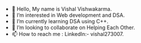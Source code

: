 - 👋 Hello, My name is Vishal Vishwakarma.
- 👀 I’m interested in Web development and DSA.
- 🌱 I’m currently learning DSA using C++.
- 💞️ I’m looking to collaborate on Helping Each Other.
- 📫 How to reach me : LinkedIn:- vishal273007.

<!---
vishal273007/vishal273007 is a ✨ special ✨ repository because its `README.md` (this file) appears on your GitHub profile.
You can click the Preview link to take a look at your changes.
--->

